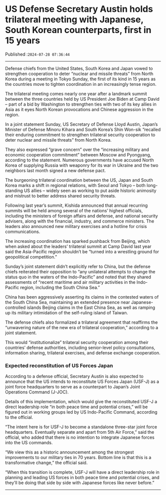 # US Defense Secretary Austin holds trilateral meeting with Japanese, South Korean counterparts, first in 15 years

Published :`2024-07-28 07:36:44`

---

Defense chiefs from the United States, South Korea and Japan vowed to strengthen cooperation to deter “nuclear and missile threats” from North Korea during a meeting in Tokyo Sunday, the first of its kind in 15 years as the countries move to tighten coordination in an increasingly tense region.

The trilateral meeting comes nearly one year after a landmark summit between the three countries held by US President Joe Biden at Camp David – part of a bid by Washington to strengthen ties with two of its key allies in Asia as it eyes North Korean provocations and Chinese aggression in the region.

In a joint statement Sunday, US Secretary of Defense Lloyd Austin, Japan’s Minister of Defense Minoru Kihara and South Korea’s Shin Won-sik “recalled their enduring commitment to strengthen trilateral security cooperation to deter nuclear and missile threats” from North Korea.

They also expressed “grave concern” over the “increasing military and economic cooperation commitment” between Moscow and Pyongyang, according to the statement. Numerous governments have accused North Korea of supplying Russia with weaponry for its war in Ukraine and the two neighbors last month signed a new defense pact.

The burgeoning trilateral coordination between the US, Japan and South Korea marks a shift in regional relations, with Seoul and Tokyo – both long-standing US allies – widely seen as working to put aside historic animosity and mistrust to better address shared security threats.

Following last year’s summit, Kishida announced that annual recurring summits will be held among several of the nations’ highest officials, including the ministers of foreign affairs and defense, and national security advisers, along with the financial, industry, and commerce ministers. The leaders also announced new military exercises and a hotline for crisis communications.

The increasing coordination has sparked pushback from Beijing, which when asked about the leaders’ trilateral summit at Camp David last year said the Asia-Pacific region shouldn’t be “turned into a wrestling ground for geopolitical competition.”

Sunday’s joint statement didn’t explicitly refer to China, but the defense chiefs reiterated their opposition to “any unilateral attempts to change the status quo in the waters of the Indo-Pacific” and noted that they shared assessments of “recent maritime and air military activities in the Indo-Pacific region, including the South China Sea.”

China has been aggressively asserting its claims in the contested waters of the South China Sea, maintaining an extended presence near Japanese-controlled islands Beijing claims in the East China Sea, as well as ramping up its military intimidation of the self-ruling island of Taiwan.

The defense chiefs also formalized a trilateral agreement that reaffirms the “unwavering nature of the new era of trilateral cooperation,” according to a joint statement.

This would “institutionalize” trilateral security cooperation among their countries’ defense authorities, including senior-level policy consultations, information sharing, trilateral exercises, and defense exchange cooperation.

### Expected reconstitution of US Forces Japan

According to a defense official, Secretary Austin is also expected to announce that the US intends to reconstitute US Forces Japan (USF-J) as a joint force headquarters to serve as a counterpart to Japan’s Joint Operations Command (J-JOC).

Details of this implementation, which would give the reconstituted USF-J a direct leadership role “in both peace time and potential crises,” will be figured out in working groups led by US Indo-Pacific Command, according to the official.

“The intent here is for USF-J to become a standalone three-star joint force headquarters. Eventually separate and apart from 5th Air Force,” said the official, who added that there is no intention to integrate Japanese forces into the US commands.

“We view this as a historic announcement among the strongest improvements to our military ties in 70 years. Bottom line is that this is a transformative change,” the official said.

“When this transition is complete, USF-J will have a direct leadership role in planning and leading US forces in both peace time and potential crises, and they’ll be doing that side by side with Japanese forces like never before.”

---

